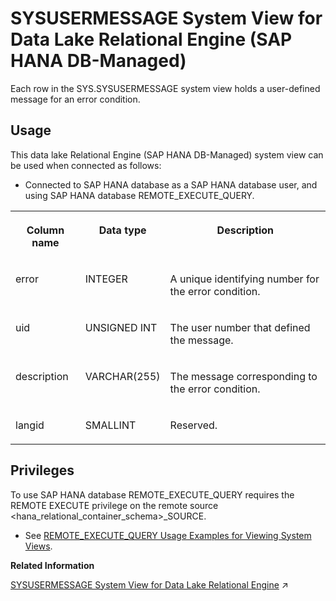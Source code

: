 <!-- loio96ce66486fbf4da3a705c8daa1dbc85f -->

# SYSUSERMESSAGE System View for Data Lake Relational Engine \(SAP HANA DB-Managed\)

Each row in the SYS.SYSUSERMESSAGE system view holds a user-defined message for an error condition.



## Usage

This data lake Relational Engine \(SAP HANA DB-Managed\) system view can be used when connected as follows:

-   Connected to SAP HANA database as a SAP HANA database user, and using SAP HANA database REMOTE\_EXECUTE\_QUERY.





<table>
<tr>
<th valign="top">

Column name

</th>
<th valign="top">

Data type

</th>
<th valign="top">

Description

</th>
</tr>
<tr>
<td valign="top">

error

</td>
<td valign="top">

INTEGER

</td>
<td valign="top">

A unique identifying number for the error condition.

</td>
</tr>
<tr>
<td valign="top">

uid

</td>
<td valign="top">

UNSIGNED INT

</td>
<td valign="top">

The user number that defined the message.

</td>
</tr>
<tr>
<td valign="top">

description

</td>
<td valign="top">

VARCHAR\(255\)

</td>
<td valign="top">

The message corresponding to the error condition.

</td>
</tr>
<tr>
<td valign="top">

langid

</td>
<td valign="top">

SMALLINT

</td>
<td valign="top">

Reserved.

</td>
</tr>
</table>



<a name="loio96ce66486fbf4da3a705c8daa1dbc85f__section_gj1_wy1_4yb"/>

## Privileges

To use SAP HANA database REMOTE\_EXECUTE\_QUERY requires the REMOTE EXECUTE privilege on the remote source <hana\_relational\_container\_schema\>\_SOURCE.

-   See [REMOTE\_EXECUTE\_QUERY Usage Examples for Viewing System Views](https://help.sap.com/docs/SAP_HANA_DATA_LAKE/a898e08b84f21015969fa437e89860c8/ada51c0074354a5f99b60c14cffb653c.html).

**Related Information**  


[SYSUSERMESSAGE System View for Data Lake Relational Engine](https://help.sap.com/viewer/19b3964099384f178ad08f2d348232a9/2023_4_QRC/en-US/3beb0a2a6c5f10149b6a8464d96325f5.html "Each row in the SYS.SYSUSERMESSAGE system view holds a user-defined message for an error condition.") :arrow_upper_right:

